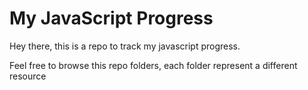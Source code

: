 # My JavaScript Progress

Hey there, this is a repo to track my javascript progress. 

Feel free to browse this repo folders, each folder represent a different resource